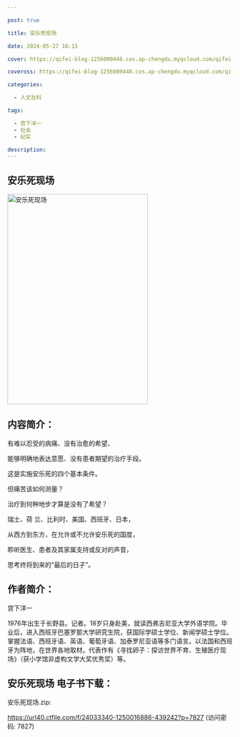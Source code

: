 ```yaml
---

post: true

title: 安乐死现场

date: 2024-05-27 16:15

cover: https://qifei-blog-1256009448.cos.ap-chengdu.myqcloud.com/qifei-blog/65eebd259f345e8d030ca6aa.jpg

coveross: https://qifei-blog-1256009448.cos.ap-chengdu.myqcloud.com/qifei-blog/65eebd259f345e8d030ca6aa.jpg

categories:

  - 人文社科

tags:

  - 宫下洋一
  - 社会
  - 纪实

description:
---
```


## 安乐死现场
<img alt=" 安乐死现场" class="aligncenter loaded" data-was-processed="true" decoding="async" fetchpriority="high" height="471" src="https://qifei-blog-1256009448.cos.ap-chengdu.myqcloud.com/qifei-blog/65eebd259f345e8d030ca6aa.jpg" style="cursor: zoom-in;" width="314"/>

## 内容简介：

有难以忍受的病痛、没有治愈的希望、

能够明确地表达意愿、没有患者期望的治疗手段。

这是实施安乐死的四个基本条件。

但痛苦该如何测量？

治疗到何种地步才算是没有了希望？

瑞士、荷 兰、比利时、美国、西班牙、日本，

从西方到东方，在允许或不允许安乐死的国度，

聆听医生、患者及其家属支持或反对的声音，

思考终将到来的“最后的日子”。

## 作者简介：

宫下洋一

1976年出生于长野县。记者。18岁只身赴美，就读西弗吉尼亚大学外语学院。毕业后，进入西班牙巴塞罗那大学研究生院，获国际学硕士学位、新闻学硕士学位。掌握法语、西班牙语、英语、葡萄牙语、加泰罗尼亚语等多门语言。以法国和西班牙为阵地，在世界各地取材。代表作有《寻找卵子：探访世界不育、生殖医疗现场》（获小学馆非虚构文学大奖优秀奖）等。

## 安乐死现场 电子书下载：


安乐死现场.zip: 

https://url40.ctfile.com/f/24033340-1250016886-439242?p=7827 (访问密码: 7827)